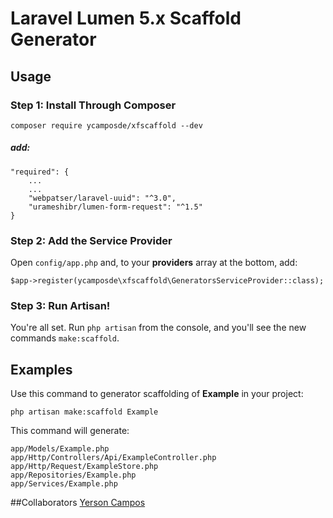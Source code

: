 # Laravel Lumen 5.x Scaffold Generator
## Usage

### Step 1: Install Through Composer

```
composer require ycamposde/xfscaffold --dev
```
##### add:
```
"required": {
    ...
    ...
    "webpatser/laravel-uuid": "^3.0",
    "urameshibr/lumen-form-request": "^1.5"
}

```
### Step 2: Add the Service Provider

Open `config/app.php` and, to your **providers** array at the bottom, add:

```
$app->register(ycamposde\xfscaffold\GeneratorsServiceProvider::class);
```

### Step 3: Run Artisan!

You're all set. Run `php artisan` from the console, and you'll see the new commands `make:scaffold`.

## Examples

Use this command to generator scaffolding of **Example** in your project:
```
php artisan make:scaffold Example
```

This command will generate:

```
app/Models/Example.php
app/Http/Controllers/Api/ExampleController.php
app/Http/Request/ExampleStore.php
app/Repositories/Example.php
app/Services/Example.php
```


##Collaborators
 [Yerson Campos](https://github.com/ycamposde "ycamposde")